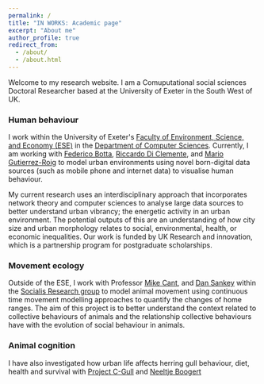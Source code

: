 ```yaml
---
permalink: /
title: "IN WORKS: Academic page"
excerpt: "About me"
author_profile: true
redirect_from: 
  - /about/
  - /about.html
---
```


Welcome to my research website. I am a Comuputational social sciences Doctoral Researcher based at the University of Exeter in the South West of UK.

### Human behaviour

I work within the University of Exeter's [Faculty of Environment, Science, and Economy (ESE)](<https://www.exeter.ac.uk/research/ourfaculties/ese/>) in the  [Department of Computer Sciences](https://computerscience.exeter.ac.uk/research/). Currently, I am working with [Federico Botta](https://computerscience.exeter.ac.uk/staff/fb394?sm=fb394), [Riccardo Di Clemente](http://www.riccardodiclemente.com/), and [Mario Gutierrez-Roig](https://www.essex.ac.uk/people/gutie81607/mario-gutierrez-roig) to model urban environments using novel born-digital data sources (such as mobile phone and internet data) to visualise human behaviour.

My current research uses an interdisciplinary approach that incorporates network theory and computer sciences to analyse large data sources to better understand urban vibrancy; the energetic activity in an urban environment. The potential outputs of this are an understanding of how city size and urban morphology relates to social, environmental, health, or economic inequalities. Our work is funded by UK Research and innovation, which is a partnership program for postgraduate scholarships.

### Movement ecology

Outside of the ESE, I work with Professor [Mike Cant](), and [Dan Sankey]() within the [Socialis Research group](http://socialisresearch.org/) to model animal movement using continuous time movement modelling approaches to quantify the changes of home ranges. The aim of this project is to better understand the context related to collective behaviours of animals and the relationship collective behaviours have with the evolution of social behaviour in animals.

### Animal cognition

I have also investigated how urban life affects herring gull behaviour, diet, health and survival with [Project C-Gull](https://projectcgull.com/)  and [Neeltje Boogert](https://biosciences.exeter.ac.uk/staff/profile/index.php?web_id=Neeltje_Boogert)

